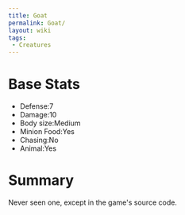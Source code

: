 ```yaml
---
title: Goat
permalink: Goat/
layout: wiki
tags:
 - Creatures
---
```


Base Stats
==========

-   Defense:7
-   Damage:10
-   Body size:Medium
-   Minion Food:Yes
-   Chasing:No
-   Animal:Yes

Summary
=======

Never seen one, except in the game's source code.
